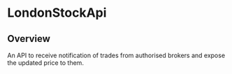 # LondonStockApi

## Overview

An API to receive notification of trades from authorised brokers and expose the updated price to them.
